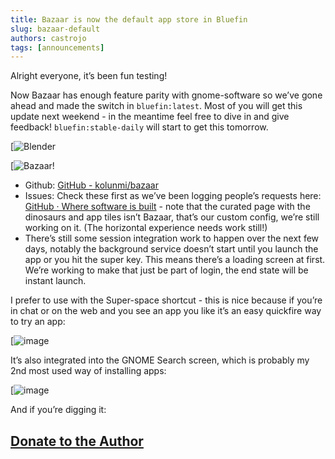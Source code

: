 ```yaml
--- 
title: Bazaar is now the default app store in Bluefin
slug: bazaar-default
authors: castrojo
tags: [announcements]
---
```


Alright everyone, it’s been fun testing!

Now Bazaar has enough feature parity with gnome-software so we’ve gone ahead and made the switch in `bluefin:latest`. Most of you will get this update next weekend - in the meantime feel free to dive in and give feedback! `bluefin:stable-daily` will start to get this tomorrow.

[![Blender](https://global.discourse-cdn.com/free1/uploads/univeral_blue/optimized/2X/f/f27454b850b7dc39d18cce600a1c083c305ce3a9_2_690x378.jpeg)

[![Bazaar!](https://global.discourse-cdn.com/free1/uploads/univeral_blue/optimized/2X/f/fdb021e6b34e4aa505ff38e77d05e15976ace052_2_690x388.jpeg)

-   Github: [GitHub - kolunmi/bazaar](https://github.com/kolunmi/bazaar)
-   Issues: Check these first as we’ve been logging people’s requests here: [GitHub · Where software is built](https://github.com/kolunmi/bazaar/issues) - note that the curated page with the dinosaurs and app tiles isn’t Bazaar, that’s our custom config, we’re still working on it. (The horizontal experience needs work still!)
-   There’s still some session integration work to happen over the next few days, notably the background service doesn’t start until you launch the app or you hit the super key. This means there’s a loading screen at first. We’re working to make that just be part of login, the end state will be instant launch.

I prefer to use with the Super-space shortcut - this is nice because if you’re in chat or on the web and you see an app you like it’s an easy quickfire way to try an app:

[![image](https://global.discourse-cdn.com/free1/uploads/univeral_blue/optimized/2X/5/5e1f747aaf76d4bd74463bac61b3a8fe205fa3d8_2_690x477.jpeg)

It’s also integrated into the GNOME Search screen, which is probably my 2nd most used way of installing apps:

[![image](https://global.discourse-cdn.com/free1/uploads/univeral_blue/optimized/2X/e/e074a9095e7efbfcb02c9913481dbdf4e9a3c963_2_690x429.jpeg)

And if you’re digging it:

## [Donate to the Author](https://ko-fi.com/kolunmi)
